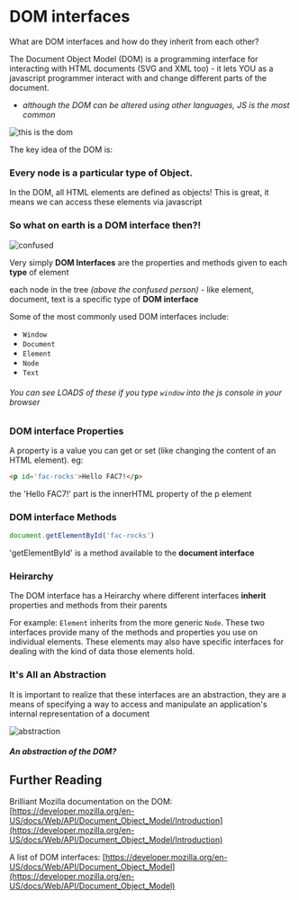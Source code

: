 # DOM interfaces

What are DOM interfaces and how do they inherit from each other?

The Document Object Model (DOM) is a programming interface for interacting with HTML documents (SVG and XML too) - it lets YOU as a javascript programmer interact with and change different parts of the document.

- *although the DOM can be altered using other languages, JS is the most common*

![this is the dom](https://upload.wikimedia.org/wikipedia/commons/5/5a/DOM-model.svg)

The key idea of the DOM is:

### Every node is a particular type of Object.

In the DOM, all HTML elements are defined as objects! This is great, it means we can access these elements via javascript

### So what on earth is a DOM interface then?!

![confused](https://myenglishexpressions.files.wordpress.com/2015/02/confused-face.jpg)

Very simply **DOM Interfaces** are the properties and methods given to each **type** of element

each node in the tree *(above the confused person)* - like element, document, text is a specific type of **DOM interface**

Some of the most commonly used DOM interfaces include:

* `Window`
* `Document`
* `Element`
* `Node`
* `Text`

###### You can see LOADS of these if you type `window` into the js console in your browser

### DOM interface Properties

A property is a value you can get or set (like changing the content of an HTML element). eg:

````HTML
<p id='fac-rocks'>Hello FAC7!</p>
````

the 'Hello FAC7!' part is the innerHTML property of the p element

### DOM interface Methods

````javascript
document.getElementById('fac-rocks')
````

'getElementById' is a method available to the **document interface**

### Heirarchy

The DOM interface has a Heirarchy where different interfaces **inherit** properties and methods from their parents

For example: `Element` inherits from the more generic `Node`. These two interfaces provide many of the methods and properties you use on individual elements. These elements may also have specific interfaces for dealing with the kind of data those elements hold.

### It's All an Abstraction

It is important to realize that these interfaces are an abstraction, they are a means of specifying a way to access and manipulate an application's internal representation of a document

![abstraction](https://s-media-cache-ak0.pinimg.com/736x/29/f4/cf/29f4cf6670d00a6e022bf5aabfc36814.jpg)

##### An abstraction of the DOM?


## Further Reading

Brilliant Mozilla documentation on the DOM: [https://developer.mozilla.org/en-US/docs/Web/API/Document_Object_Model/Introduction](https://developer.mozilla.org/en-US/docs/Web/API/Document_Object_Model/Introduction)

A list of DOM interfaces: [https://developer.mozilla.org/en-US/docs/Web/API/Document_Object_Model](https://developer.mozilla.org/en-US/docs/Web/API/Document_Object_Model)
